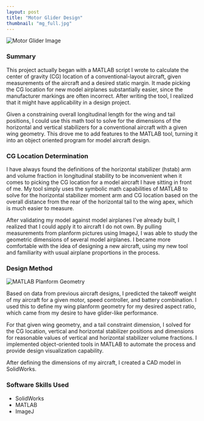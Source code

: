 ```yaml
---
layout: post
title: "Motor Glider Design"
thumbnail: "mg_full.jpg"
---
```


<div class="img"><img src="{{site.url}}/assets/projects/mg_full.jpg" class="float-left w-50 mr-3" alt="Motor Glider Image"></div>
<!--more-->
<h3>Summary</h3>
<p>This project actually began with a MATLAB script I wrote to calculate the center of gravity (CG) location of a conventional-layout aircraft, given measurements of the aircraft and a desired static margin. It made picking the CG location for new model airplanes substantially easier, since the manufacturer markings are often incorrect. After writing the tool, I realized that it might have applicability in a design project.</p>


<p>Given a constraining overall longitudinal length for the wing and tail positions, I could use this math tool to solve for the dimensions of the horizontal and vertical stabilizers for a conventional aircraft with a given wing geometry. This drove me to add features to the MATLAB tool, turning it into an object oriented program for model aircraft design.</p>

<h3>CG Location Determination</h3>
<p>I have always found the definitions of the horizontal stabilizer (hstab) arm and volume fraction in longitudinal stability to be inconvenient when it comes to picking the CG location for a model aircraft I have sitting in front of me. My tool simply uses the symbolic math capabilities of MATLAB to solve for the horizontal stabilizer moment arm and CG location based on the overall distance from the rear of the horizontal tail to the wing apex, which is much easier to measure.</p>

<p>After validating my model against model airplanes I've already built, I realized that I could apply it to aircraft I do not own. By pulling measurements from planform pictures using ImageJ, I was able to study the geometric dimensions of several model airplanes. I became more comfortable with the idea of designing a new aircraft, using my new tool and familiarity with usual airplane proportions in the process.</p>

<h3>Design Method</h3>

<div class="img"><img src="{{site.url}}/assets/projects/mg_matlab.png" class="float-right w-50 ml-3" alt="MATLAB Planform Geometry"></div>

<p>Based on data from previous aircraft designs, I predicted the takeoff weight of my aircraft for a given motor, speed controller, and battery combination. I used this to define my wing planform geometry for my desired aspect ratio, which came from my desire to have glider-like performance.</p>

<p>For that given wing geometry, and a tail constraint dimension, I solved for the CG location, vertical and horizontal stabilizer positions and dimensions for reasonable values of vertical and horizontal stabilizer volume fractions. I implemented object-oriented tools in MATLAB to automate the process and provide design visualization capability.</p>

<p>After defining the dimensions of my aircraft, I created a CAD model in SolidWorks.</p>

<h3>Software Skills Used</h3>
<ul>
    <li>SolidWorks</li>
    <li>MATLAB</li>
    <li>ImageJ</li>
</ul>
